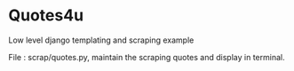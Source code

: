 # Quotes4u
Low level django templating and scraping example

File : scrap/quotes.py, maintain the scraping quotes and display in terminal.
